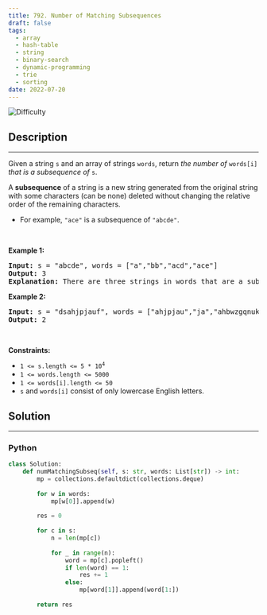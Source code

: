 ```yaml
---
title: 792. Number of Matching Subsequences
draft: false
tags: 
  - array
  - hash-table
  - string
  - binary-search
  - dynamic-programming
  - trie
  - sorting
date: 2022-07-20
---
```


![Difficulty](https://img.shields.io/badge/Difficulty-Medium-blue.svg)

## Description

---
<p>Given a string <code>s</code> and an array of strings <code>words</code>, return <em>the number of</em> <code>words[i]</code> <em>that is a subsequence of</em> <code>s</code>.</p>

<p>A <strong>subsequence</strong> of a string is a new string generated from the original string with some characters (can be none) deleted without changing the relative order of the remaining characters.</p>

<ul>
	<li>For example, <code>&quot;ace&quot;</code> is a subsequence of <code>&quot;abcde&quot;</code>.</li>
</ul>

<p>&nbsp;</p>
<p><strong class="example">Example 1:</strong></p>

<pre>
<strong>Input:</strong> s = &quot;abcde&quot;, words = [&quot;a&quot;,&quot;bb&quot;,&quot;acd&quot;,&quot;ace&quot;]
<strong>Output:</strong> 3
<strong>Explanation:</strong> There are three strings in words that are a subsequence of s: &quot;a&quot;, &quot;acd&quot;, &quot;ace&quot;.
</pre>

<p><strong class="example">Example 2:</strong></p>

<pre>
<strong>Input:</strong> s = &quot;dsahjpjauf&quot;, words = [&quot;ahjpjau&quot;,&quot;ja&quot;,&quot;ahbwzgqnuk&quot;,&quot;tnmlanowax&quot;]
<strong>Output:</strong> 2
</pre>

<p>&nbsp;</p>
<p><strong>Constraints:</strong></p>

<ul>
	<li><code>1 &lt;= s.length &lt;= 5 * 10<sup>4</sup></code></li>
	<li><code>1 &lt;= words.length &lt;= 5000</code></li>
	<li><code>1 &lt;= words[i].length &lt;= 50</code></li>
	<li><code>s</code> and <code>words[i]</code> consist of only lowercase English letters.</li>
</ul>


## Solution

---
### Python
``` py title='number-of-matching-subsequences'
class Solution:
    def numMatchingSubseq(self, s: str, words: List[str]) -> int:
        mp = collections.defaultdict(collections.deque)
        
        for w in words:
            mp[w[0]].append(w)
        
        res = 0
        
        for c in s:
            n = len(mp[c])
            
            for _ in range(n):
                word = mp[c].popleft()
                if len(word) == 1:
                    res += 1
                else:
                    mp[word[1]].append(word[1:])
        
        return res

```


